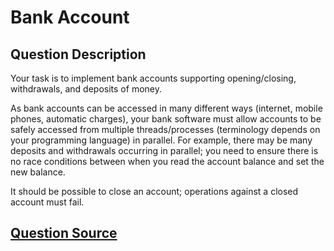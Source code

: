 # Bank Account

## Question Description

Your task is to implement bank accounts supporting opening/closing, withdrawals, and deposits of money.

As bank accounts can be accessed in many different ways (internet, mobile phones, automatic charges), your bank software must allow accounts to be safely accessed from multiple threads/processes (terminology depends on your programming language) in parallel. For example, there may be many deposits and withdrawals occurring in parallel; you need to ensure there is no race conditions between when you read the account balance and set the new balance.

It should be possible to close an account; operations against a closed account must fail.

## [Question Source](https://exercism.org/tracks/typescript/exercises/bank-account)
